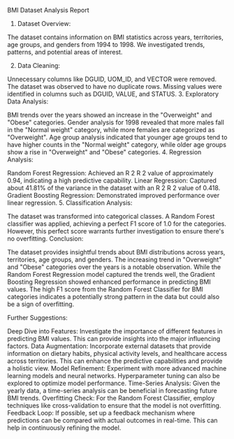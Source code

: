 BMI Dataset Analysis Report

1. Dataset Overview:

The dataset contains information on BMI statistics across years, territories, age groups, and genders from 1994 to 1998. We investigated trends, patterns, and potential areas of interest.

2. Data Cleaning:

Unnecessary columns like DGUID, UOM_ID, and VECTOR were removed.
The dataset was observed to have no duplicate rows.
Missing values were identified in columns such as DGUID, VALUE, and STATUS.
3. Exploratory Data Analysis:

BMI trends over the years showed an increase in the "Overweight" and "Obese" categories.
Gender analysis for 1998 revealed that more males fall in the "Normal weight" category, while more females are categorized as "Overweight".
Age group analysis indicated that younger age groups tend to have higher counts in the "Normal weight" category, while older age groups show a rise in "Overweight" and "Obese" categories.
4. Regression Analysis:

Random Forest Regression: Achieved an 
R
2
R 
2
  value of approximately 0.94, indicating a high predictive capability.
Linear Regression: Captured about 41.81% of the variance in the dataset with an 
R
2
R 
2
  value of 0.418.
Gradient Boosting Regression: Demonstrated improved performance over linear regression.
5. Classification Analysis:

The dataset was transformed into categorical classes.
A Random Forest classifier was applied, achieving a perfect F1 score of 1.0 for the categories. However, this perfect score warrants further investigation to ensure there's no overfitting.
Conclusion:

The dataset provides insightful trends about BMI distributions across years, territories, age groups, and genders. The increasing trend in "Overweight" and "Obese" categories over the years is a notable observation. While the Random Forest Regression model captured the trends well, the Gradient Boosting Regression showed enhanced performance in predicting BMI values. The high F1 score from the Random Forest Classifier for BMI categories indicates a potentially strong pattern in the data but could also be a sign of overfitting.

Further Suggestions:

Deep Dive into Features: Investigate the importance of different features in predicting BMI values. This can provide insights into the major influencing factors.
Data Augmentation: Incorporate external datasets that provide information on dietary habits, physical activity levels, and healthcare access across territories. This can enhance the predictive capabilities and provide a holistic view.
Model Refinement: Experiment with more advanced machine learning models and neural networks. Hyperparameter tuning can also be explored to optimize model performance.
Time-Series Analysis: Given the yearly data, a time-series analysis can be beneficial in forecasting future BMI trends.
Overfitting Check: For the Random Forest Classifier, employ techniques like cross-validation to ensure that the model is not overfitting.
Feedback Loop: If possible, set up a feedback mechanism where predictions can be compared with actual outcomes in real-time. This can help in continuously refining the model.
